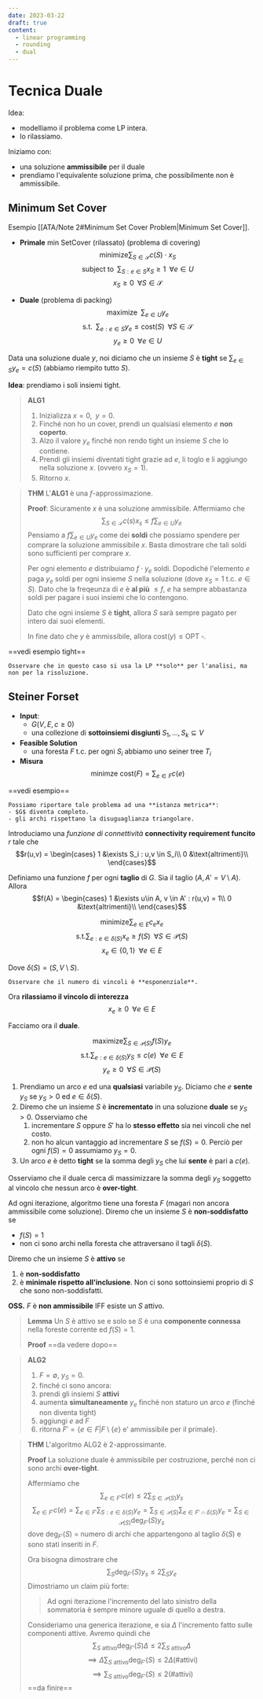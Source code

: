 ```yaml
---
date: 2023-03-22
draft: true
content:
  - linear programming
  - rounding
  - dual
---
```


# Tecnica Duale
Idea:
- modelliamo il problema come LP intera.
- lo rilassiamo.


Iniziamo con:
- una soluzione **ammissibile** per il duale
- prendiamo l'equivalente soluzione prima, che possibilmente non è ammissibile.

## Minimum Set Cover
Esempio [[ATA/Note 2#Minimum Set Cover Problem|Minimum Set Cover]].

- **Primale** min SetCover (rilassato) (problema di covering)
$$\text{minimize} \sum_{S \in \mathcal{S}} c(S) \cdot x_S$$
$$\text{subject to} \;\; \sum_{S: e \in S} x_S \geq 1 \;\; \forall e \in U$$
$$x_S \geq 0 \;\; \forall S \in \mathcal{S}$$

- **Duale** (problema di packing)
$$\text{maximize} \;\; \sum_{e \in U} y_e$$
$$\text{s.t.} \;\; \sum_{e: e \in S} y_e \leq \text{cost}(S) \;\; \forall S \in \mathcal{S}$$
$$y_e \geq 0 \;\; \forall e \in U$$


Data una soluzione duale $y$, noi diciamo che un insieme $S$ è **tight** se $\sum_{e \in S} y_e = c(S)$ (abbiamo riempito tutto $S$).

**Idea**: prendiamo i soli insiemi tight.

> **ALG1**
> 1. Inizializza $x = 0, \;\; y = 0$.
> 2. Finché non ho un cover, prendi un qualsiasi elemento $e$ **non coperto**.
> 3. Alzo il valore $y_e$ finché non rendo tight un insieme $S$ che lo contiene.
> 4. Prendi gli insiemi diventati tight grazie ad $e$, li toglo e li aggiungo nella soluzione $x$. (ovvero $x_S = 1$).
> 5. Ritorno $x$.


> **THM**
> L'**ALG1** è una $f$-approssimazione.
> 
> **Proof**:
> Sicuramente $x$ è una soluzione ammissibile.
> Affermiamo che $$\sum_{S \in \mathcal{S}}c(s) x_s \leq f \sum_{e \in U} y_e$$
> Pensiamo a $f \sum_{e \in U} y_e$ come dei **soldi** che possiamo spendere per comprare la soluzione ammissibile $x$.
> Basta dimostrare che tali soldi sono sufficienti per comprare $x$.
> 
> Per ogni elemento $e$ distribuiamo $f \cdot y_e$ soldi.
> Dopodiché l'elemento $e$ paga $y_e$ soldi per ogni insieme $S$ nella soluzione (dove $x_S = 1$ t.c. $e \in S$).
> Dato che la freqeunza di $e$ è **al più** $\leq f$, $e$ ha sempre abbastanza soldi per pagare i suoi insiemi che lo contengono.
> 
> Dato che ogni insieme $S$ è **tight**, allora $S$ sarà sempre pagato per intero dai suoi elementi.
> 
> In fine dato che $y$ è ammissibile, allora $\text{cost}(y) \leq \text{OPT}$ $\square$.



==vedi esempio tight==

```ad-note
Osservare che in questo caso si usa la LP **solo** per l'analisi, ma non per la risoluzione.
```


## Steiner Forset
- **Input**:
	- $G(V,E, c \geq 0)$
	- una collezione di **sottoinsiemi disgiunti** $S_1,...,S_k \subseteq V$
- **Feasible Solution**
	- una foresta $F$ t.c. per ogni $S_i$ abbiamo uno seiner tree $T_i$
- **Misura** $$\text{minimze cost}(F) = \sum_{e \in F} c(e)$$


==vedi esempio==


```ad-note
Possiamo riportare tale problema ad una **istanza metrica**:
- $G$ diventa completo.
- gli archi rispettano la disuguaglianza triangolare.
```


Introduciamo una *funzione di connettività* **connectivity requirement funcito** $r$ tale che
$$r(u,v) = \begin{cases}
1 &\exists S_i : u,v \in S_i\\
0 &\text{altrimenti}\\
\end{cases}$$


Definiamo una funzione $f$ per ogni **taglio** di $G$.
Sia il taglio $(A, A'= V \setminus A)$.
Allora
$$f(A) = \begin{cases}
1 &\exists u\in A, v \in A' : r(u,v) = 1\\
0 &\text{altrimenti}\\
\end{cases}$$

$$\text{minimize} \sum_{e \in E} c_e x_e$$
$$\text{s.t.} \sum_{e: e \in \delta{(S)}} x_e \geq f(S) \;\; \forall S \in \mathcal{P}(S)$$
$$x_e \in \lbrace 0,1 \rbrace \;\; \forall e \in E$$


Dove $\delta{(S)} = (S, V \setminus S)$.

```ad-note
Osservare che il numero di vincoli è **esponenziale**.
```


Ora **rilassiamo il vincolo di interezza** $$x_e \geq 0 \;\; \forall e \in E$$

Facciamo ora il **duale**.

$$\text{maximize} \sum_{S \in \mathcal{P}(S)} f(S) y_e$$
$$\text{s.t.} \sum_{e: e \in \delta{(S)}} y_S \leq c(e) \;\; \forall e \in E$$
$$y_e \geq 0 \;\; \forall S \in \mathcal{P}(S)$$



1. Prendiamo un arco $e$ ed una **qualsiasi** variabile $y_S$. Diciamo che $e$ **sente** $y_S$ se $y_S > 0$ ed $e \in \delta{(S)}$.
2. Diremo che un insieme $S$ è **incrementato** in una soluzione **duale** se $y_S > 0$. Osserviamo che
	1. incrementare $S$ oppure $S'$ ha lo **stesso effetto** sia nei vincoli che nel costo.
	2. non ho alcun vantaggio ad incrementare $S$ se $f(S) = 0$. Perciò per ogni $f(S) = 0$ assumiamo $y_S = 0$.
3. Un arco $e$ è detto **tight** se la somma degli $y_S$ che lui **sente** è pari a $c(e)$.

Osserviamo che il duale cerca di massimizzare la somma degli $y_S$ soggetto al vincolo che nessun arco è **over-tight**.


Ad ogni iterazione, algoritmo tiene una foresta $F$ (magari non ancora ammissibile come soluzione).
Diremo che un insieme $S$ è **non-soddisfatto** se
- $f(S) = 1$
- non ci sono archi nella foresta che attraversano il tagli $\delta{(S)}$.

Diremo che un insieme $S$ è **attivo** se
1. è **non-soddisfatto**
2. è **minimale rispetto all'inclusione**. Non ci sono sottoinsiemi proprio di $S$ che sono non-soddisfatti.

**OSS.** $F$ è **non ammissibile** IFF esiste un $S$ attivo.


> **Lemma**
> Un $S$ è attivo se e solo se $S$ è una **componente connessa** nella foreste corrente ed $f(S)=1$.
> 
> **Proof**
> ==da vedere dopo==


> **ALG2**
> 1. $F = \emptyset$, $y_S = 0$.
> 2. finché ci sono ancora:
> 	1. prendi gli insiemi $S$ **attivi**
> 	2. aumenta **simultaneamente** $y_e$ finché non staturo un arco $e$ (finché non diventa tight)
> 	3. aggiungi $e$ ad $F$
> 3. ritorna $F' = \lbrace e \in F \vert F \setminus \lbrace e \rbrace \text{ e' ammissibile per il primale} \rbrace$.

> **THM**
> L'algoritmo ALG2 è 2-approssimante.
> 
> **Proof**
> La soluzione duale è ammissibile per costruzione, perché non ci sono archi **over-tight**.
> 
> Affermiamo che $$\sum_{e \in F'} c(e) \leq 2 \sum_{S \in \mathcal{P}(S)} y_s$$
> $$\sum_{e \in F'}c(e) = \sum_{e \in F'} \sum_{S: e \in \delta{(S)}}y_e = \sum_{S \in \mathcal{P}(S)} \sum_{e \in F' \cap \delta{(S)}} y_e = \sum_{S \in \mathcal{P}(S)} \text{deg}_{F'}(S) y_s$$
> dove $\text{deg}_{F'}(S)$ = numero di archi che appartengono al taglio $\delta{(S)}$ e sono stati inseriti in $F$.
> 
> Ora bisogna dimostrare che $$\sum_{S}\text{deg}_{F'}(S) y_s \leq 2 \sum_{S} y_e$$
> Dimostriamo un claim più forte:
> 
> > Ad ogni iterazione l'incremento del lato sinistro della sommatoria è sempre minore uguale di quello a destra.
> 
> Consideriamo una generica iterazione, e sia $\Delta$ l'incremento fatto sulle componenti attive.
> Avremo quindi che
> $$\sum_{S \text{ attivo}}\text{deg}_{F'}(S) \Delta \leq 2 \sum_{S \text{ attivo}} \Delta$$
> $$\implies \Delta \sum_{S \text{ attivo}}\text{deg}_{F'}(S) \leq 2 \Delta \text{(\# attivi)}$$
>  $$\implies \sum_{S \text{ attivo}}\text{deg}_{F'}(S) \leq 2 \text{(\# attivi)}$$
> ==da finire==





